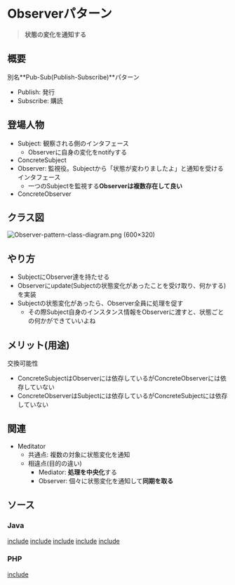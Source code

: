# Observerパターン

> **状態の変化を通知する**

## 概要

別名**Pub-Sub(Publish-Subscribe)**パターン

- Publish: 発行
- Subscribe: 購読


## 登場人物

- Subject: 観察される側のインタフェース
  - Observerに自身の変化をnotifyする
- ConcreteSubject
- Observer: 監視役。Subjectから「状態が変わりましたよ」と通知を受けるインタフェース
  - 一つのSubjectを監視する**Observerは複数存在して良い**
- ConcreteObserver

## クラス図

![Observer\-pattern\-class\-diagram\.png \(600×320\)](https://upload.wikimedia.org/wikipedia/commons/e/e2/Observer-pattern-class-diagram.png)

## やり方

- SubjectにObserver達を持たせる
- Observerにupdate(Subjectの状態変化があったことを受け取り、何かする)を実装
- Subjectの状態変化があったら、Observer全員に処理を促す
  - その際Subject自身のインスタンス情報をObserverに渡すと、状態ごとの何かができていいよね


## メリット(用途)

交換可能性

- ConcreteSubjectはObserverには依存しているがConcreteObserverには依存していない
- ConcreteObserverはSubjectには依存しているがConcreteSubjectには依存していない

## 関連

- Meditator
  - 共通点: 複数の対象に状態変化を通知
  - 相違点(目的の違い)
    - Mediator: **処理を中央化**する
    - Observer: 個々に状態変化を通知して**同期を取る**

## ソース

### Java

[include](../../patterns/dpsrc_2009-10-10/src/Observer/Sample/Observer.java)
[include](../../patterns/dpsrc_2009-10-10/src/Observer/Sample/DigitObserver.java)
[include](../../patterns/dpsrc_2009-10-10/src/Observer/Sample/GraphObserver.java)
[include](../../patterns/dpsrc_2009-10-10/src/Observer/Sample/NumberGenerator.java)
[include](../../patterns/dpsrc_2009-10-10/src/Observer/Sample/Main.java)


### PHP

[include](../../patterns/Observer/index.php)
